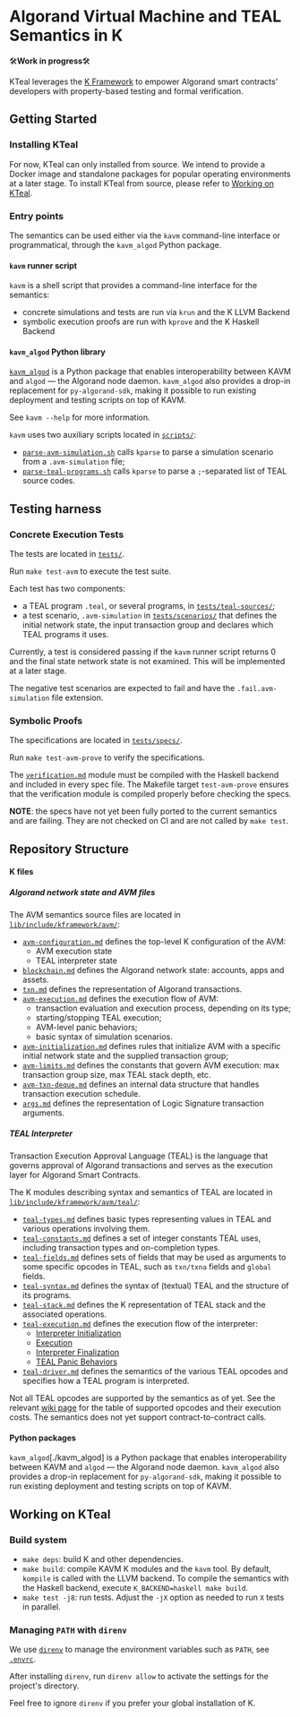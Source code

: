 Algorand Virtual Machine and TEAL Semantics in K
================================================

🛠️**Work in progress**🛠️

KTeal leverages the [K Framework](https://kframework.org/) to empower Algorand smart contracts' developers with property-based testing and formal verification.

Getting Started
---------------

### Installing KTeal

For now, KTeal can only installed from source. We intend to provide a Docker image and standalone packages for popular operating environments at a later stage. To install KTeal from source, please refer to [Working on KTeal](#working-on-kteal).

### Entry points

The semantics can be used either via the `kavm` command-line interface or programmatical, through the `kavm_algod` Python package.

#### `kavm` runner script

`kavm` is a shell script that provides a command-line interface for the semantics:
* concrete simulations and tests are run via `krun` and the K LLVM Backend
* symbolic execution proofs are run with `kprove` and the K Haskell Backend

#### `kavm_algod` Python library

[`kavm_algod`](./kavm_algod) is a Python package that enables interoperability between KAVM and `algod` &mdash; the Algorand node daemon. `kavm_algod` also provides a drop-in replacement for `py-algorand-sdk`, making it possible to run existing deployment and testing scripts on top of KAVM.

See `kavm --help` for more information.

`kavm` uses two auxiliary scripts located in [`scripts/`](scripts/):
* [`parse-avm-simulation.sh`](scripts/parse-avm-simulation.sh) calls `kparse` to parse a simulation scenario from a `.avm-simulation` file;
* [`parse-teal-programs.sh`](scripts/parse-teal-programs.sh) calls `kparse` to parse a `;`-separated list of TEAL source codes.

Testing harness
---------------

### Concrete Execution Tests

The tests are located in [`tests/`](tests/).

Run `make test-avm` to execute the test suite.

Each test has two components:
* a TEAL program `.teal`, or several programs, in [`tests/teal-sources/`](tests/teal-sources/);
* a test scenario, `.avm-simulation` in [`tests/scenarios/`](tests/scenarios/) that defines the initial network state, the input transaction group and declares which TEAL programs it uses.

Currently, a test is considered passing if the `kavm` runner script returns 0 and the final state network state is not examined. This will be implemented at a later stage.

The negative test scenarios are expected to fail and have the `.fail.avm-simulation` file extension.

### Symbolic Proofs

The specifications are located in [`tests/specs/`](tests/specs/).

Run `make test-avm-prove` to verify the specifications.

The [`verification.md`](tests/specs/verification.k) module must be compiled with the Haskell backend and included in every spec file.
The Makefile target `test-avm-prove` ensures that the verification module is compiled properly before checking the specs.

**NOTE**: the specs have not yet been fully ported to the current semantics and are failing.
They are not checked on CI and are not called by `make test`.

Repository Structure
--------------------

#### K files

##### Algorand network state and AVM files

The AVM semantics source files are located in [`lib/include/kframework/avm/`](lib/include/kframework/avm/):

* [`avm-configuration.md`](lib/include/kframework/avm/avm-configuration.md) defines the top-level K configuration of the AVM:
  - AVM execution state
  - TEAL interpreter state
* [`blockchain.md`](lib/include/kframework/avm/blockchain.md) defines the Algorand network state: accounts, apps and assets.
* [`txn.md`](lib/include/kframework/avm/txn.md) defines the representation of Algorand transactions.
* [`avm-execution.md`](lib/include/kframework/avm/avm-execution.md) defines the execution flow of AVM:
  - transaction evaluation and execution process, depending on its type;
  - starting/stopping TEAL execution;
  - AVM-level panic behaviors;
  - basic syntax of simulation scenarios.
* [`avm-initialization.md`](lib/include/kframework/avm/avm-initialization.md) defines rules that initialize AVM with a specific initial network state and the supplied transaction group;
* [`avm-limits.md`](lib/include/kframework/avm/avm-limits.md) defines the constants that govern AVM execution: max transaction group size, max TEAL stack depth, etc.
* [`avm-txn-deque.md`](lib/include/kframework/avm/avm-txn-deque.md) defines an internal data structure that handles transaction execution schedule.
* [`args.md`](lib/include/kframework/avm/args.md) defines the representation of Logic Signature transaction arguments.

##### TEAL Interpreter

Transaction Execution Approval Language (TEAL) is the language that governs approval of Algorand transactions and serves as the execution layer for Algorand Smart Contracts.

The K modules describing syntax and semantics of TEAL are located in [`lib/include/kframework/avm/teal/`](lib/include/kframework/avm/teal/):

* [`teal-types.md`](lib/include/kframework/avm/teal/teal-types.md) defines basic types representing values in TEAL and various operations involving them.
* [`teal-constants.md`](lib/include/kframework/avm/teal/teal-constants.md) defines a set of integer constants TEAL uses, including transaction types and on-completion types.
* [`teal-fields.md`](lib/include/kframework/avm/teal/teal-fields.md) defines sets of fields that may be used as arguments to some specific opcodes in TEAL, such as `txn/txna` fields and `global` fields.
* [`teal-syntax.md`](lib/include/kframework/avm/teal/teal-syntax.md) defines the syntax of (textual) TEAL and the structure of its programs.
* [`teal-stack.md`](lib/include/kframework/avm/teal/teal-stack.md) defines the K representation of TEAL stack and the associated operations.
* [`teal-execution.md`](lib/include/kframework/avm/teal/teal-execution.md) defines the execution flow of the interpreter:
  - [Interpreter Initialization](lib/include/kframework/avm/teal/teal-execution.md#teal-interpreter-initialization)
  - [Execution](lib/include/kframework/avm/teal/teal-execution.md#teal-execution)
  - [Interpreter Finalization](lib/include/kframework/avm/teal/teal-execution.md#teal-interpreter-finalization)
  - [TEAL Panic Behaviors](lib/include/kframework/avm/teal/teal-execution.md#panic-behaviors)
* [`teal-driver.md`](lib/include/kframework/avm/teal/teal-driver.md) defines the semantics of the various TEAL opcodes and specifies how a TEAL program is interpreted.

Not all TEAL opcodes are supported by the semantics as of yet. See the relevant [wiki page](https://github.com/runtimeverification/avm-semantics/wiki/TEAL-opcodes-support-and-costs) for the table of supported opcodes and their execution costs. The semantics does not yet support contract-to-contract calls.

#### Python packages

`kavm_algod`[./kavm_algod] is a Python package that enables interoperability between KAVM and `algod` &mdash; the Algorand node daemon. `kavm_algod` also provides a drop-in replacement for `py-algorand-sdk`, making it possible to run existing deployment and testing scripts on top of KAVM.

Working on KTeal
----------------

### Build system

* `make deps`: build K and other dependencies.
* `make build`: compile KAVM K modules and the `kavm` tool.
  By default, `kompile` is called with the LLVM backend. To compile the semantics with the Haskell backend, execute `K_BACKEND=haskell make build`.
* `make test -j8`: run tests. Adjust the `-jX` option as needed to run `X` tests in parallel.

### Managing `PATH` with `direnv`

We use [`direnv`](https://direnv.net/) to manage the environment variables such as `PATH`, see [`.envrc`](.envrc).

After installing `direnv`, run `direnv allow` to activate the settings for the project's directory.

Feel free to ignore `direnv` if you prefer your global installation of K.
